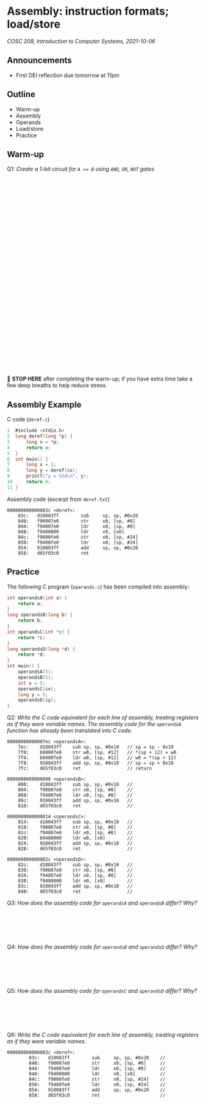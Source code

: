 # Assembly: instruction formats; load/store
_COSC 208, Introduction to Computer Systems, 2021-10-06_

## Announcements
* First DEI reflection due tomorrow at 11pm 

## Outline
* Warm-up
* Assembly
* Operands
* Load/store
* Practice

## Warm-up
Q1: _Create a 1-bit circuit for `A <= B` using `AND`, `OR`, `NOT` gates_
```





































```
🛑 **STOP HERE** after completing the warm-up; if you have extra time take a few deep breaths to help reduce stress.

## Assembly Example
C code (`deref.c`)
```C
1  #include <stdio.h>
2  long deref(long *p) {
3      long v = *p;
4      return v;
5  }
6  int main() {
7      long x = 2;
8      long y = deref(&x);
9      printf("y = %ld\n", y);
10     return 0;
11 }
```

Assembly code (excerpt from `deref.txt`)
```
000000000000083c <deref>:
    83c:   d10083ff        sub     sp, sp, #0x20
    840:   f90007e0        str     x0, [sp, #8]
    844:   f94007e0        ldr     x0, [sp, #8]
    848:   f9400000        ldr     x0, [x0]
    84c:   f9000fe0        str     x0, [sp, #24]
    850:   f9400fe0        ldr     x0, [sp, #24]
    854:   910083ff        add     sp, sp, #0x20
    858:   d65f03c0        ret
```

<div style="page-break-after: always;"></div>

## Practice
The following C program (`operands.c`) has been compiled into assembly:
```C
int operandsA(int a) {
    return a;
}
long operandsB(long b) {
    return b;
}
int operandsC(int *c) {
    return *c;
}
long operandsD(long *d) {
    return *d;
}
int main() {
    operandsA(5);
    operandsB(5);
    int x = 5;
    operandsC(&x);
    long y = 5;
    operandsD(&y);
}
```

Q2: _Write the C code equivalent for each line of assembly, treating registers as if they were variable names. The assembly code for the `operandsA` function has already been translated into C code._
```
00000000000007ec <operandsA>:
    7ec:	d10043ff 	sub	sp, sp, #0x10   // sp = sp - 0x10
    7f0:	b9000fe0 	str	w0, [sp, #12]   // *(sp + 12) = w0
    7f4:	b9400fe0 	ldr	w0, [sp, #12]   // w0 = *(sp + 12)
    7f8:	910043ff 	add	sp, sp, #0x10   // sp = sp + 0x10
    7fc:	d65f03c0 	ret	                // return

0000000000000800 <operandsB>:
    800:	d10043ff 	sub	sp, sp, #0x10   //
    804:	f90007e0 	str	x0, [sp, #8]    //
    808:	f94007e0 	ldr	x0, [sp, #8]    //
    80c:	910043ff 	add	sp, sp, #0x10   //
    810:	d65f03c0 	ret	                //

0000000000000814 <operandsC>:
    814:	d10043ff 	sub	sp, sp, #0x10   //
    818:	f90007e0 	str	x0, [sp, #8]    //
    81c:	f94007e0 	ldr	x0, [sp, #8]    //
    820:	b9400000 	ldr	w0, [x0]        //
    824:	910043ff 	add	sp, sp, #0x10   //
    828:	d65f03c0 	ret	                //

000000000000082c <operandsD>:
    82c:	d10043ff 	sub	sp, sp, #0x10   //
    830:	f90007e0 	str	x0, [sp, #8]    //
    834:	f94007e0 	ldr	x0, [sp, #8]    //
    838:	f9400000 	ldr	x0, [x0]        //
    83c:	910043ff 	add	sp, sp, #0x10   //
    840:	d65f03c0 	ret	                //
```

Q3: _How does the assembly code for `operandsA` and `operandsB` differ? Why?_
```






```

Q4: _How does the assembly code for `operandsB` and `operandsD` differ? Why?_
```






```

Q5: _How does the assembly code for `operandsC` and `operandsD` differ? Why?_
```






```

Q6: _Write the C code equivalent for each line of assembly, treating registers as if they were variable names._
```
000000000000083c <deref>:
        83c:   d10083ff        sub     sp, sp, #0x20    //
        840:   f90007e0        str     x0, [sp, #8]     //
        844:   f94007e0        ldr     x0, [sp, #8]     //
        848:   f9400000        ldr     x0, [x0]         //
        84c:   f9000fe0        str     x0, [sp, #24]    //
        850:   f9400fe0        ldr     x0, [sp, #24]    //
        854:   910083ff        add     sp, sp, #0x20    //
        858:   d65f03c0        ret                      //
```

